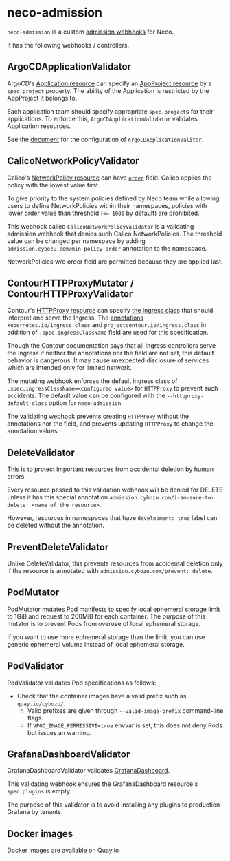 neco-admission
==============

`neco-admission` is a custom [admission webhooks](https://kubernetes.io/docs/reference/access-authn-authz/extensible-admission-controllers/) for Neco.

It has the following webhooks / controllers.

ArgoCDApplicationValidator
--------------------------

ArgoCD's [Application resource](https://github.com/argoproj/argo-cd/blob/master/manifests/crds/application-crd.yaml)
can specify an [AppProject resource](https://github.com/argoproj/argo-cd/blob/master/manifests/crds/appproject-crd.yaml)
by a `spec.project` property.
The ability of the Application is restricted by the AppProject it belongs to.

Each application team should specify appropriate `spec.project`s for
their applications.
To enforce this, `ArgoCDApplicationValidator` validates Application resources.

See the [document](docs/configuration.md#argocdapplicationvalidator) for
the configuration of `ArgoCDApplicationValitor`.

CalicoNetworkPolicyValidator
----------------------------

Calico's [NetworkPolicy resource](https://docs.projectcalico.org/v3.10/reference/resources/networkpolicy) can have
[`order`](https://docs.projectcalico.org/v3.10/reference/resources/networkpolicy#spec) field.  Calico applies the
policy with the lowest value first.

To give priority to the system policies defined by Neco team while allowing
users to define NetworkPolicies within their namespaces, policies with
lower order value than threshold (`<= 1000` by default) are prohibited.

This webhook called `CalicoNetworkPolicyValidator` is a validating admission
webhook that denies such Calico NetworkPolicies.  The threshold value can be
changed per namespace by adding `admission.cybozu.com/min-policy-order`
annotation to the namespace.

NetworkPolicies w/o order field are permitted because they are applied last.

ContourHTTPProxyMutator / ContourHTTPProxyValidator
---------------------------------------------------

Contour's [HTTPProxy resource](https://projectcontour.io/docs/main/config/fundamentals/) can specify
[the Ingress class](https://projectcontour.io/docs/main/config/ingress/) that should interpret and serve the Ingress.
The [annotations](https://projectcontour.io/docs/main/config/annotations/)
`kubernetes.io/ingress.class` and `projectcontour.io/ingress.class` in addition of `.spec.ingressClassName` field are used
for this specification.

Though the Contour documentation says that all Ingress controllers serve
the Ingress if neither the annotations nor the field are not set, this default behavior is dangerous.
It may cause unexpected disclosure of services which are intended only for
limited network.

The mutating webhook enforces the default ingress class of `.spec.ingressClassName=<configured value>` for `HTTPProxy` to prevent such accidents.
The default value can be configured with the `--httpproxy-default-class` option for `neco-admission`.

The validating webhook prevents creating `HTTPProxy` without the annotations nor the field, and prevents updating `HTTPProxy` to change the annotation values.

DeleteValidator
---------------

This is to protect important resources from accidental deletion by human errors.

Every resource passed to this validation webhook will be denied for DELETE
unless it has this special annotation `admission.cybozu.com/i-am-sure-to-delete: <name of the resource>`.

However, resources in namespaces that have `development: true` label can be deleted without the annotation.

PreventDeleteValidator
----------------------

Unlike DeleteValidator, this prevents resources from accidental deletion only
if the resource is annotated with `admission.cybozu.com/prevent: delete`.

PodMutator
----------

PodMutator mutates Pod manifests to specify local ephemeral storage limit to 1GiB and request to 200MiB for each container.
The purpose of this mutator is to prevent Pods from overuse of local ephemeral storage.

If you want to use more ephemeral storage than the limit, you can use generic ephemeral volume instead of
local ephemeral storage.

PodValidator
------------

PodValidator validates Pod specifications as follows:

- Check that the container images have a valid prefix such as `quay.io/cybozu/`.
    - Valid prefixes are given through `--valid-image-prefix` command-line flags.
    - If `VPOD_IMAGE_PERMISSIVE=true` envvar is set, this does not deny Pods but issues an warning.

GrafanaDashboardValidator
-------------------------

GrafanaDashboardValidator validates [GrafanaDashboard](https://github.com/integr8ly/grafana-operator/blob/v3.2.0/documentation/dashboards.md).

This validating webhook ensures the GrafanaDashboard resource's `spec.plugins` is empty.

The purpose of this validator is to avoid installing any plugins to production Grafana by tenants.

Docker images
-------------

Docker images are available on [Quay.io](https://quay.io/repository/cybozu/neco-admission)
